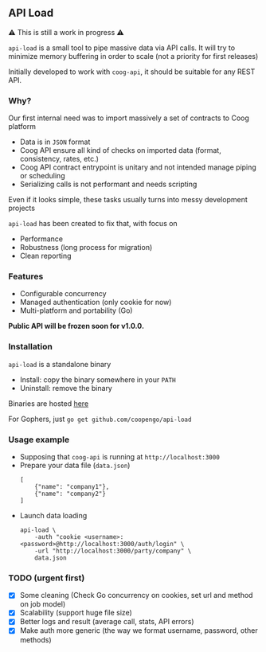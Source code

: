 ## API Load

:warning: This is still a work in progress :warning:

`api-load` is a small tool to pipe massive data via API calls. It will try to minimize memory buffering in order to scale (not a priority for first releases)

Initially developed to work with `coog-api`, it should be suitable for any REST API.

### Why?

Our first internal need was to import massively a set of contracts to Coog platform

- Data is in `JSON` format
- Coog API ensure all kind of checks on imported data (format, consistency, rates, etc.)
- Coog API contract entrypoint is unitary and not intended manage piping or scheduling
- Serializing calls is not performant and needs scripting

Even if it looks simple, these tasks usually turns into messy development projects

`api-load` has been created to fix that, with focus on

- Performance
- Robustness (long process for migration)
- Clean reporting

### Features

- Configurable concurrency
- Managed authentication (only cookie for now)
- Multi-platform and portability (Go)

**Public API will be frozen soon for v1.0.0.**

### Installation

`api-load` is a standalone binary

- Install: copy the binary somewhere in your `PATH`
- Uninstall: remove the binary

Binaries are hosted [here](https://github.com/coopengo/api-load/releases)

For Gophers, just `go get github.com/coopengo/api-load`

### Usage example

- Supposing that `coog-api` is running at `http://localhost:3000`
- Prepare your data file (`data.json`)
    ```
    [
        {"name": "company1"},
        {"name": "company2"}
    ]
    ```
- Launch data loading
    ```
    api-load \
        -auth "cookie <username>:<password>@http://localhost:3000/auth/login" \
        -url "http://localhost:3000/party/company" \
        data.json
    ```

### TODO (urgent first)

- [X] Some cleaning (Check Go concurrency on cookies, set url and method on job model)
- [X] Scalability (support huge file size)
- [X] Better logs and result (average call, stats, API errors)
- [X] Make auth more generic (the way we format username, password, other methods)
